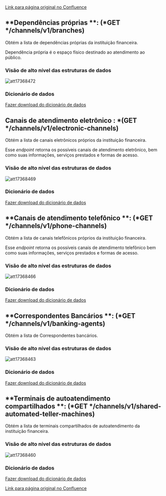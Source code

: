[Link para página original no Confluence](https://openfinancebrasil.atlassian.net/wiki/spaces/OF/pages/17368427)

## **Dependências próprias **: (*GET */channels/v1/branches)

Obtém a lista de dependências próprias da instituição financeira.

Dependência própria é o espaço físico destinado ao atendimento ao público.

### Visão de alto nível das estruturas de dados
![att17368472](Informa%c3%a7%c3%b5es%20Gerais%20-%20[DA]%20Canais%20de%20Atendimento%20-%20v1.0.2/attachments/TLD_Branches_v1-e38ebd74.png)
### Dicionário de dados

[Fazer download do dicionário de dados](https://openbanking-brasil.github.io/openapi/dictionary/branches.csv)

## **Canais de atendimento eletrônico** : *(GET */channels/v1/electronic-channels)

Obtém a lista de canais eletrônicos próprios da instituição financeira.

Esse *endpoint* retorna os possíveis canais de atendimento eletrônico, bem como suas informações, serviços prestados e formas de acesso.

### Visão de alto nível das estruturas de dados
![att17368469](Informa%c3%a7%c3%b5es%20Gerais%20-%20[DA]%20Canais%20de%20Atendimento%20-%20v1.0.2/attachments/TLD_ElectronicChannels_v1-e494dd91.png)
### Dicionário de dados

[Fazer download do dicionário de dados](https://openbanking-brasil.github.io/openapi/dictionary/electronic_channels.csv)

## **Canais de atendimento telefônico **: (*GET */channels/v1/phone-channels)

Obtém a lista de canais telefônicos próprios da instituição financeira.

Esse *endpoint* retorna os possíveis canais de atendimento telefônico bem como suas informações, serviços prestados e formas de acesso.

### Visão de alto nível das estruturas de dados
![att17368466](Informa%c3%a7%c3%b5es%20Gerais%20-%20[DA]%20Canais%20de%20Atendimento%20-%20v1.0.2/attachments/TLD_PhoneChannels_v1-c35539ed.png)
### Dicionário de dados

[Fazer download do dicionário de dados](https://openbanking-brasil.github.io/openapi/dictionary/phone_channels.csv)

## **Correspondentes Bancários **: (*GET */channels/v1/banking-agents)

Obtém a lista de Correspondentes bancários.

### Visão de alto nível das estruturas de dados
![att17368463](Informa%c3%a7%c3%b5es%20Gerais%20-%20[DA]%20Canais%20de%20Atendimento%20-%20v1.0.2/attachments/TLD_Banking_Agents_v1-43e08403.png)
### Dicionário de dados

[Fazer download do dicionário de dados](https://openbanking-brasil.github.io/openapi/dictionary/banking_agents.csv)

## **Terminais de autoatendimento compartilhados **: (*GET */channels/v1/shared-automated-teller-machines)

Obtém a lista de terminais compartilhados de autoatendimento da instituição financeira.

### Visão de alto nível das estruturas de dados
![att17368460](Informa%c3%a7%c3%b5es%20Gerais%20-%20[DA]%20Canais%20de%20Atendimento%20-%20v1.0.2/attachments/TLD_Shared_Automated_Teller_Machines_v1-8ce1084b.png)
### Dicionário de dados

[Fazer download do dicionário de dados](https://openbanking-brasil.github.io/openapi/dictionary/automated_teller_machines.csv)

[Link para página original no Confluence](https://openfinancebrasil.atlassian.net/wiki/spaces/OF/pages/17368427)